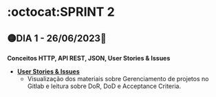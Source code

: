 # :octocat:SPRINT 2
## :yellow_circle:DIA 1 - 26/06/2023:pushpin:
**Conceitos HTTP, API REST, JSON, User Stories & Issues**
- **[User Stories & Issues]()**
   - Visualização dos materiais sobre Gerenciamento de projetos no Gitlab e leitura sobre DoR, DoD e Acceptance Criteria.
